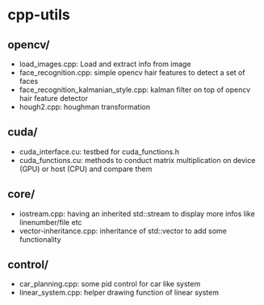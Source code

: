 cpp-utils
============

opencv/
------------

  * load_images.cpp: Load and extract info from image
  * face_recognition.cpp: simple opencv hair features to detect a set of faces
  * face_recognition_kalmanian_style.cpp: kalman filter on top of opencv hair feature detector
  * hough2.cpp: houghman transformation
 
cuda/
------------

  * cuda_interface.cu: testbed for cuda_functions.h
  * cuda_functions.cu: methods to conduct matrix multiplication on device (GPU) or host (CPU) and compare them 

core/
------------

  * iostream.cpp: having an inherited std::stream to display more infos like linenumber/file etc
  * vector-inheritance.cpp: inheritance of std::vector to add some functionality

control/
------------

  * car_planning.cpp: some pid control for car like system
  * linear_system.cpp: helper drawing function of linear system
